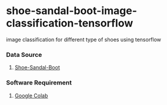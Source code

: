 # shoe-sandal-boot-image-classification-tensorflow
image classification for different type of shoes using tensorflow

### Data Source 
1. [Shoe-Sandal-Boot](https://www.kaggle.com/datasets/hasibalmuzdadid/shoe-vs-sandal-vs-boot-dataset-15k-images)

### Software Requirement
1. [Google Colab](https://colab.research.google.com/)
